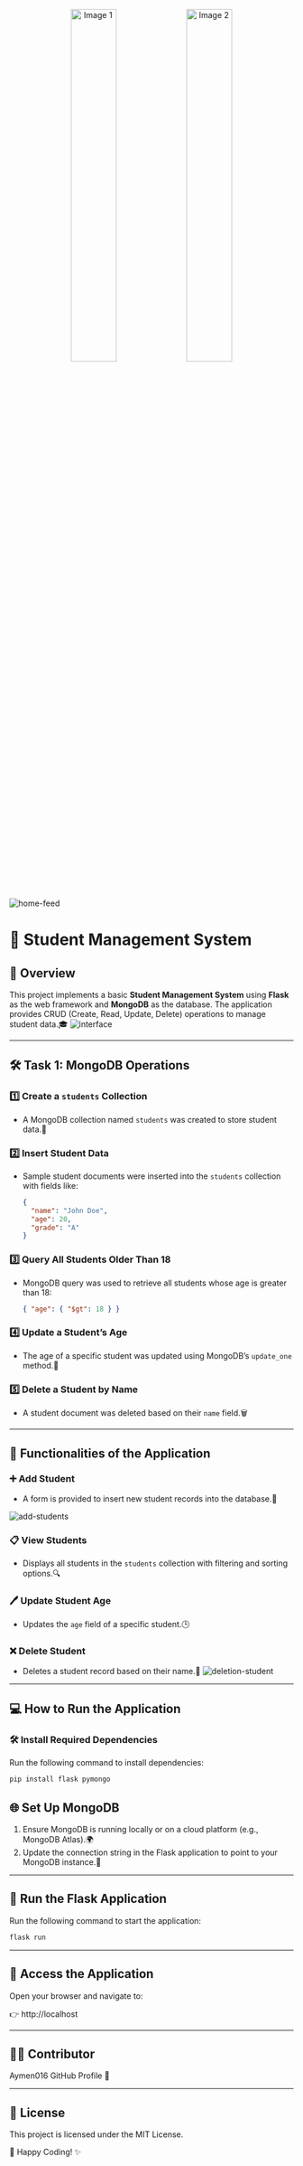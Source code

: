 <p align="center">
  <img src="https://github.com/user-attachments/assets/56051ea0-4bb9-4bfe-b202-4e445e72c854" alt="Image 1" width="40%" />
  <img src= "https://github.com/user-attachments/assets/cfcfc0c8-1820-46eb-a8dc-448842143c07" alt="Image 2" width="40%" />
</p>


![home-feed](https://github.com/user-attachments/assets/afe57fd8-42e9-4ec4-8c92-0f54a5c1eb38)

# 📝 Student Management System

## 🚀 Overview
This project implements a basic **Student Management System** using **Flask** as the web framework and **MongoDB** as the database. The application provides CRUD (Create, Read, Update, Delete) operations to manage student data.🎓
![interface](https://github.com/user-attachments/assets/878ea0ee-c379-44df-b24a-ff4d1b9d86b1)

---

## 🛠️ Task 1: MongoDB Operations

### 1️⃣ Create a `students` Collection
- A MongoDB collection named `students` was created to store student data.📂

### 2️⃣ Insert Student Data
- Sample student documents were inserted into the `students` collection with fields like:
    ```json
    {
      "name": "John Doe",
      "age": 20,
      "grade": "A"
    }
    ```

### 3️⃣ Query All Students Older Than 18
- MongoDB query was used to retrieve all students whose age is greater than 18:
    ```json
    { "age": { "$gt": 18 } }
    ```

### 4️⃣ Update a Student’s Age
- The age of a specific student was updated using MongoDB’s `update_one` method.🔄

### 5️⃣ Delete a Student by Name
- A student document was deleted based on their `name` field.🗑️

---

## 🎯 Functionalities of the Application

### ➕ Add Student
- A form is provided to insert new student records into the database.📝

![add-students](https://github.com/user-attachments/assets/62ca6d45-a5c0-4af0-a858-c912f1673fff)

### 📋 View Students
- Displays all students in the `students` collection with filtering and sorting options.🔍

### 🖊️ Update Student Age
- Updates the `age` field of a specific student.🕒

### ❌ Delete Student
- Deletes a student record based on their name.🚮
![deletion-student](https://github.com/user-attachments/assets/b992116c-0076-4579-8036-44462c41c6f9)

---

## 💻 How to Run the Application

### 🛠️ Install Required Dependencies
Run the following command to install dependencies:
```bash
pip install flask pymongo
```

## 🌐 Set Up MongoDB
1. Ensure MongoDB is running locally or on a cloud platform (e.g., MongoDB Atlas).🌍
2. Update the connection string in the Flask application to point to your MongoDB instance.🔗

---

## 🚀 Run the Flask Application
Run the following command to start the application:
```bash
flask run
```
---

## 🌟 Access the Application
Open your browser and navigate to:

👉 http://localhost

---

## 👨‍💻 Contributor
Aymen016
GitHub Profile 🚀

---
## 📜 License
This project is licensed under the MIT License.

🎉 Happy Coding! ✨
